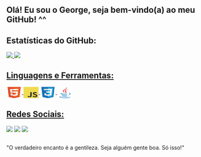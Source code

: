 ## Olá! Eu sou o George, seja bem-vindo(a) ao meu GitHub! ^^

 ## Estatísticas do GitHub:
   <div>

   
   
 <div>
  <a href="https://github.com/ogeorgesilva">
  <img height="180em" src = "https://github-readme-stats.vercel.app/api?username=ogeorgesilva&show_icons=false&theme=dark&include_all_commits=true&count_private=true" />
  <img height="180em" src="https://c.tenor.com/aNHKkEhomm4AAAAC/anime-keyboard.gif"/>
</div>
</div>
  
  ## Linguagens e Ferramentas:
  
  <img align="center" alt="Sheila-HTML" height="30" width="40" src="https://raw.githubusercontent.com/devicons/devicon/master/icons/html5/html5-original.svg">
  <img align="center" alt="Sheila-JavaScript" height="30" width="40" src="https://raw.githubusercontent.com/devicons/devicon/master/icons/javascript/javascript-original.svg">
  <img align="center" alt="Rafa-CSS" height="30" width="40" src="https://raw.githubusercontent.com/devicons/devicon/master/icons/css3/css3-original.svg">
     <img align="center"  alt="Rafa-Java" height="30" width="40"
src="https://raw.githubusercontent.com/devicons/devicon/master/icons/java/java-original.svg">
</div>
  
  ## Redes Sociais:
  <div> 
 <a href = "George-silva@live.com"><img src="https://img.shields.io/badge/Microsoft_Outlook-0078D4?style=for-the-badge&logo=microsoft-outlook&logoColor=white" target="_blank"></a> 
 <a href="https://www.linkedin.com/in/ogeorgesilva/" target="_blank"><img src="https://img.shields.io/badge/-LinkedIn-%230077B5?style=for-the-badge&logo=linkedin&logoColor=white" target="_blank"></a> 
  <a href="https://twitter.com/OGeorgeSilva" target="_blank"><img src="https://img.shields.io/badge/Twitter-1DA1F2?style=for-the-badge&logo=twitter&logoColor=white" target="_blank"></a> 
 
  </div>
  
  ##
  
<p>"O verdadeiro encanto é a gentileza. Seja alguém gente boa. Só isso!"</p>

##
